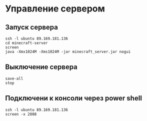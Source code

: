 # Управление сервером

## Запуск сервера
```
ssh -l ubuntu 89.169.181.136
cd minecraft-server
screen
java -Xmx1024M -Xms1024M -jar minecraft_server.jar nogui
```

## Выключение сервера
```
save-all
stop
```

## Подключени к консоли через power shell
```
ssh -l ubuntu 89.169.181.136
screen -x 2808
```


